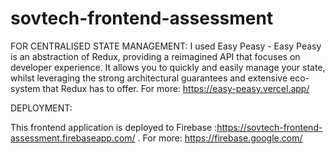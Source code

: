 # sovtech-frontend-assessment

FOR CENTRALISED STATE MANAGEMENT:
I used Easy Peasy - Easy Peasy is an abstraction of Redux, providing a reimagined API that focuses on developer experience. It allows you to quickly and easily manage your state, whilst leveraging the strong architectural guarantees and extensive eco-system that Redux has to offer. For more: https://easy-peasy.vercel.app/

DEPLOYMENT:

This frontend application is deployed to Firebase :https://sovtech-frontend-assessment.firebaseapp.com/ . For more: https://firebase.google.com/
